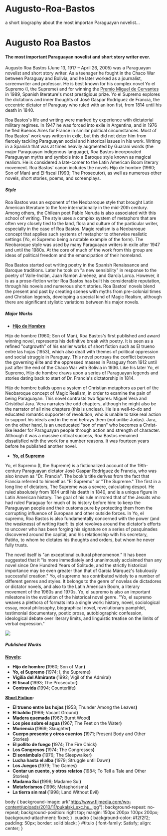 # Augusto-Roa-Bastos
a short biography about the most importan Paraguayan novelist...



<h1 class="titulo-principal">Augusto Roa Bastos</h1>
<h4>The most important Paraguayan novelist and short story writer ever.</h4>  
<p>Augusto Roa Bastos (June 13, 1917 – April 26, 2005) was a Paraguayan novelist and short story writer. As a teenager he fought in the Chaco War between Paraguay and Bolivia, and he later worked as a journalist, screenwriter and professor. He is best known for his complex novel Yo el Supremo (I, the Supreme) and for winning the <a href="http://www.donquijote.org/spanishlanguage/literature/prizes/cervantes" target="_blank">Premio Miguel de Cervantes</a> in 1989, Spanish literature's most prestigious prize. Yo el Supremo explores the dictations and inner thoughts of José Gaspar Rodríguez de Francia, the eccentric dictator of Paraguay who ruled with an iron fist, from 1814 until his death in 1840.</p>  
<p>Roa Bastos's life and writing were marked by experience with dictatorial military regimes. In 1947 he was forced into exile in Argentina, and in 1976 he fled Buenos Aires for France in similar political circumstances. Most of Roa Bastos' work was written in exile, but this did not deter him from fiercely tackling Paraguayan social and historical issues in his work. Writing in a Spanish that was at times heavily augmented by Guaraní words (the major Paraguayan indigenous language), Roa Bastos incorporated Paraguayan myths and symbols into a Baroque style known as magical realism. He is considered a late-comer to the Latin American Boom literary movement. Roa Bastos' canon includes the novels Hijo de hombre (1960; Son of Man) and El fiscal (1993; The Prosecutor), as well as numerous other novels, short stories, poems, and screenplays.</p>
  
<h5 class="sub-titulo">Style</h5>
<p>Roa Bastos was an exponent of the Neobaroque style that brought Latin American literature to the fore internationally in the mid-20th century. Among others, the Chilean poet Pablo Neruda is also associated with this school of writing. The style uses a complex system of metaphors that are often very closely tied to the land, flora and culture of the particular writer, especially in the case of Roa Bastos. Magic realism is a Neobaroque concept that applies such systems of metaphor to otherwise realistic settings (Yo, el Supremo being a notable example of the form). The Neobaroque style was used by many Paraguayan writers in exile after 1947 and until the 1980s. At the core of much of the work from this group are ideas of political freedom and the emancipation of their homeland.</p>
<p>Roa Bastos started out writing poetry in the Spanish Renaissance and Baroque traditions. Later he took on "a new sensibility" in response to the poetry of Valle-Inclán, Juan Ramón Jiménez, and García Lorca. However, it is as a prose-fiction writer Roa Bastos has built his considerable reputation, through his novels and numerous short stories. Roa Bastos' novels blend the present and past by creating scenes with myths from pre-colonial times and Christian legends, developing a special kind of Magic Realism, although there are significant stylistic variations between his major novels.</p>
  
<h5>Major Works</h5>
  <ul>
    <li><u><b>Hijo de Hombre</b></u></li>
  </ul>
<p>Hijo de hombre (1960; Son of Man), Roa Bastos's first published and award winning novel, represents his definitive break with poetry. It is seen as a refined "outgrowth" of his earlier works of short fiction such as El trueno entre las hojas (1953), which also dealt with themes of political oppression and social struggle in Paraguay. This novel portrays the conflict between the governing élite and the oppressed masses in Paraguay from 1912 until just after the end of the Chaco War with Bolivia in 1936. Like his later Yo, el Supremo, Hijo de hombre draws upon a series of Paraguayan legends and stories dating back to start of Dr. Francia's dictatorship in 1814.</p>
<p>Hijo de hombre builds upon a system of Christian metaphors as part of the Neobaroque concept of Magic Realism, in order to examine the pain of being Paraguayan. This novel contrasts two figures: Miguel Vera and Cristóbal Jara. Vera narrates the odd chapters, although he might also be the narrator of all nine chapters (this is unclear). He is a well-to-do and educated romantic supporter of revolution, who is unable to take real action to support his ideals and in the end betrays them (not unlike Judas). Jara, on the other hand, is an uneducated "son of man" who becomes a Christ-like leader for Paraguayan people through action and strength of character. Although it was a massive critical success, Roa Bastos remained dissatisfied with the work for a number reasons. It was fourteen years before he published another novel.</p>

<div> 
<ul>
<li><u><b>Yo, el Supremo</b></u></li>
</ul>
<p>Yo, el Supremo (I, the Supreme) is a fictionalized account of the 19th-century Paraguayan dictator José Gaspar Rodríguez de Francia, who was also known as "Dr. Francia". The book's title derives from the fact that Francia referred to himself as "El Supremo" or "The Supreme." The first in a long line of dictators, The Supreme was a severe, calculating despot. He ruled absolutely from 1814 until his death in 1840, and is a unique figure in Latin American history. The goal of his rule mirrored that of the Jesuits who had ruled Paraguay for much of its history before him: to keep the Paraguayan people and their customs pure by protecting them from the corrupting influence of European and other outside forces. In Yo, el supremo, Roa Bastos is also fundamentally concerned with the power (and the weakness) of writing itself: its plot revolves around the dictator's efforts to uncover who has been forging his signature on a series of pasquinades discovered around the capital, and his relationship with his secretary, Patiño, to whom he dictates his thoughts and orders, but whom he never fully trusts.</p>
<p>The novel itself is "an exceptional cultural phenomenon." It has been suggested that it "is more immediately and unanimously acclaimed than any novel since One Hundred Years of Solitude, and the strictly historical importance may be even greater than that of García Márquez's fabulously successful creation."  Yo, el supremo has contributed widely to a number of different genres and styles. It belongs to the genre of novelas de dictadores or dictator novels, and also to the Latin American Boom, a literary movement of the 1960s and 1970s.  Yo, el supremo is also an important milestone in the evolution of the historical novel genre.  "Yo, el supremo weaves a plethora of formats into a single work: history, novel, sociological essay, moral philosophy, biographical novel, revolutionary pamphlet, testimonial documentary, poetic prose, autobiographic confession, ideological debate over literary limits, and linguistic treatise on the limits of verbal expression."</p>

<img class="libro-img-2 img-responsive col-md-4" src="https://porunpunadodelibros.files.wordpress.com/2011/03/roa-augusto-bastos-yo-el-supremo.jpg">

  <h5>Published Works</h5>
  <p><u><b>Novels</u>:</b></p>
    <ul>
      <li><b>Hijo de hombre (</b>1960; Son of Man<b>)</b></li>
      <li><b>Yo, el Supremo (</b>1974; I, the Supreme<b>)</b></li>
      <li><b>Vigilia del Almirante (</b>1992; Vigil of the Admiral<b>)</b></li>
      <li><b>El fiscal (</b>1993; The Prosecutor<b>)</b></li>
      <li><b>Contravida (</b>1994; Counterlife<b>)</b></li>
  </ul>
  <p><u><b>Short Fiction</u>:</b></p>
    <ul>
      <li><b>El trueno entre las hojas (</b>1953; Thunder Among the Leaves<b>)</b></li>
      <li><b>El baldío (</b>1966; Vacant Ground<b>)</b></li>
      <li><b>Madera quemada (</b>1967; Burnt Wood<b>)</b></li>
      <li><b>Los pies sobre el agua (</b>1967; The Feet on the Water<b>)</b></li>
      <li><b>Moriencia (</b>1969; Slaughter<b>)</b></li>
      <li><b>Cuerpo presente y otros cuentos (</b>1971; Present Body and Other Stories<b>)</b></li>
      <li><b>El pollito de fuego (</b>1974; The Fire Chick<b>)</b></li>
      <li><b>Los Congresos (</b>1974; The Congresses<b>)</b></li>
      <li><b>El sonámbulo (</b>1976; The Sleepwalker<b>)</b></li>
      <li><b>Lucha hasta el alba (</b>1979; Struggle until Dawn<b>)</b></li>
      <li><b>Los Juegos (</b>1979; The Games<b>)</b></li>
      <li><b>Contar un cuento, y otros relatos (</b>1984; To Tell a Tale and Other Stories<b>)</b></li>
    <li><b>Madama Sui (</b>1996; Madame Sui<b>)</b></li>
    <li><b>Metaforismos (</b>1996; Metaphorisms<b>)</b></li>
    <li><b>La tierra sin mal (</b>1998; Land Without Evil<b>)</b></li>
  </ul>
  
  
  body {
  background-image: url("http://www.fljmedia.com/wp-content/uploads/2010/11/pukalski_sxc.hu_.jpg");
  background-repeat: no-repeat;
  background-position: right top;
  margin: 150px 200px 100px 200px;
  background-attachment: fixed;
  }
.cuadro {
  background-color: #f2f2f2;
  padding: 50px;
  border: solid black;
}
#titulo {
  font-family: Satisfy;
  align: center;
}

